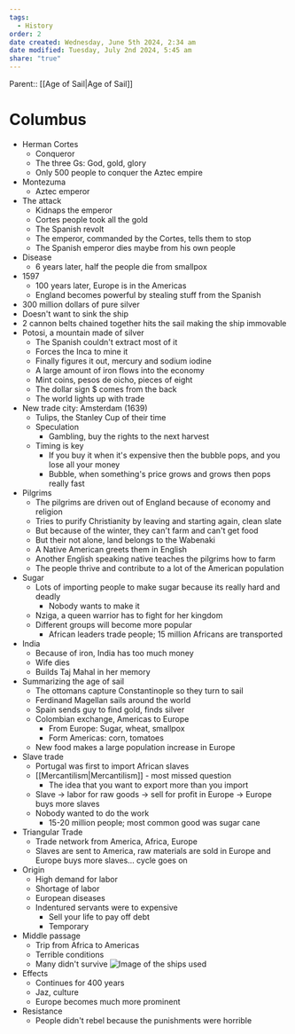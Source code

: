 ```yaml
---
tags:
  - History
order: 2
date created: Wednesday, June 5th 2024, 2:34 am
date modified: Tuesday, July 2nd 2024, 5:45 am
share: "true"
---
```

Parent:: [[Age of Sail|Age of Sail]]

# Columbus

- Herman Cortes
	- Conqueror
	- The three Gs: God, gold, glory
	- Only 500 people to conquer the Aztec empire
- Montezuma
	- Aztec emperor
- The attack
	- Kidnaps the emperor
	- Cortes people took all the gold
	- The Spanish revolt
	- The emperor, commanded by the Cortes, tells them to stop
	- The Spanish emperor dies maybe from his own people
- Disease
	- 6 years later, half the people die from smallpox
- 1597
	- 100 years later, Europe is in the Americas
	- England becomes powerful by stealing stuff from the Spanish
- 300 million dollars of pure silver
- Doesn't want to sink the ship
- 2 cannon belts chained together hits the sail making the ship immovable
- Potosi, a mountain made of silver
	- The Spanish couldn't extract most of it
	- Forces the Inca to mine it
	- Finally figures it out, mercury and sodium iodine
	- A large amount of iron flows into the economy
	- Mint coins, pesos de oicho, pieces of eight
	- The dollar sign $ comes from the back
	- The world lights up with trade
- New trade city: Amsterdam (1639)
	- Tulips, the Stanley Cup of their time
	- Speculation
		- Gambling, buy the rights to the next harvest
	- Timing is key
		- If you buy it when it's expensive then the bubble pops, and you lose all your money
		- Bubble, when something's price grows and grows then pops really fast
- Pilgrims
	- The pilgrims are driven out of England because of economy and religion
	- Tries to purify Christianity by leaving and starting again, clean slate
	- But because of the winter, they can't farm and can't get food
	- But their not alone, land belongs to the Wabenaki
	- A Native American greets them in English
	- Another English speaking native teaches the pilgrims how to farm
	- The people thrive and contribute to a lot of the American population
- Sugar
	- Lots of importing people to make sugar because its really hard and deadly
		- Nobody wants to make it
	- Nziga, a queen warrior has to fight for her kingdom
	- Different groups will become more popular
		- African leaders trade people; 15 million Africans are transported
- India
	- Because of iron, India has too much money
	- Wife dies
	- Builds Taj Mahal in her memory
- Summarizing the age of sail
	- The ottomans capture Constantinople so they turn to sail
	- Ferdinand Magellan sails around the world
	- Spain sends guy to find gold, finds silver
	- Colombian exchange, Americas to Europe
		- From Europe: Sugar, wheat, smallpox
		- Form Americas: corn, tomatoes
	- New food makes a large population increase in Europe
- Slave trade
	- Portugal was first to import African slaves
	- [[Mercantilism|Mercantilism]] - most missed question
		- The idea that you want to export more than you import
	- Slave -> labor for raw goods -> sell for profit in Europe -> Europe buys more slaves
	- Nobody wanted to do the work
		- 15-20 million people; most common good was sugar cane
- Triangular Trade
	- Trade network from America, Africa, Europe
	- Slaves are sent to America, raw materials are sold in Europe and Europe buys more slaves… cycle goes on
- Origin
	- High demand for labor
	- Shortage of labor
	- European diseases
	- Indentured servants were to expensive
		- Sell your life to pay off debt
		- Temporary
- Middle passage
	- Trip from Africa to Americas
	- Terrible conditions
	- Many didn't survive
![Image of the ships used](https://www.thoughtco.com/thmb/glRB3voPF2xBbkghuW0pa-SSHTA=/3364x1696/filters:fill(auto,1)/GettyImages-517388860-f58afc078358471fa4729c06f3c2f0f1.jpg)
- Effects
	- Continues for 400 years
	- Jaz, culture
	- Europe becomes much more prominent
- Resistance
	- People didn't rebel because the punishments were horrible